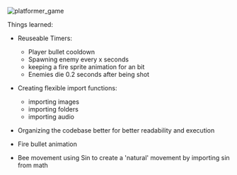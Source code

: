 
![platformer_game](https://github.com/user-attachments/assets/528d0196-ee54-4c9b-8ea4-a67fa93c6e7a)

Things learned:
- Reuseable Timers:
    - Player bullet cooldown
    - Spawning enemy every x seconds
    - keeping a fire sprite animation for an bit
    - Enemies die 0.2 seconds after being shot

- Creating flexible import functions:
    - importing images
    - importing folders
    - importing audio

- Organizing the codebase better for better readability and execution

- Fire bullet animation

- Bee movement using Sin to create a 'natural' movement by importing sin from math